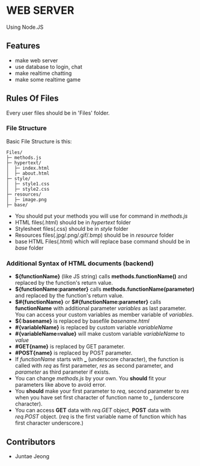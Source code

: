 # WEB SERVER
Using Node.JS

## Features
- make web server
- use database to login, chat
- make realtime chatting
- make some realtime game

## Rules Of Files
Every user files should be in 'Files' folder.
### File Structure
Basic File Structure is this:
```
Files/
├─ methods.js
├─ hypertext/
│  ├─ index.html
│  ├─ about.html
├─ style/
│  ├─ style1.css
│  ├─ style2.css
├─ resources/
│  ├─ image.png
├─ base/
```
- You should put your methods you will use for command in *methods.js*
- HTML files(.html) should be in *hypertext* folder
- Stylesheet files(.css) should be in *style* folder
- Resources files(.jpg/.png/.gif/.bmp) should be in *resource* folder
- base HTML Files(.html) which will replace base command should be in *base* folder

### Additional Syntax of HTML documents (backend)
- **${functionName}** (like JS string) calls **methods.functionName()** and replaced by the function's return value.
- **${functionName:parameter}** calls **methods.functionName(parameter)** and replaced by the function's return value.
- **\$#{functionName}** or **$#{functionName:parameter}** calls **functionName** with additional parameter *variables* as last parameter. You can access your custom variables as member variable of *variables*.
- **${:basename}** is replaced by basefile *basename.html*
- **#{variableName}** is replaced by custom variable *variableName*
- **#{variableName=value}** will make custom variable *variableName* to *value*
- **#GET{name}** is replaced by GET parameter.
- **#POST{name}** is replaced by POST parameter.
- If *functionName* starts with **_** (underscore character), the function is called with *req* as first parameter, *res* as second parameter, and *parameter* as third parameter if exists.
- You can change *methods.js* by your own. You **should** fit your parameters like above to avoid error.
- You **should** make your first parameter to *req*, second parameter to *res* when you have set first character of function name to **_** (underscore character).
- You can access **GET** data with *req.GET* object, **POST** data with *req.POST* object. (*req* is the first variable name of function which has first character underscore.)

## Contributors
- Juntae Jeong